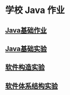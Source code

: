 # 学校 Java 作业

## [Java基础作业](https://github.com/AkagiYui/NCWUJava/tree/master/src/com/akagiyui/foundation)

## [Java基础实验](https://github.com/AkagiYui/NCWUJava/tree/master/src/com/akagiyui/foundation/experiment)

## [软件构造实验](https://github.com/AkagiYui/NCWUJava/tree/master/src/com/akagiyui/sa)

## [软件体系结构实验](https://github.com/AkagiYui/NCWUJava/tree/master/src/com/akagiyui/ss)
